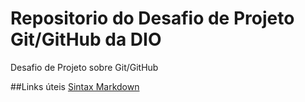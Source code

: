 # Repositorio do Desafio de Projeto Git/GitHub da DIO
Desafio de Projeto sobre Git/GitHub

##Links úteis
[Sintax Markdown](https://www.markdownguide.org/basic-syntax/)
